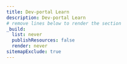 ```yaml
---
title: Dev-portal Learn
description: Dev-portal Learn
# remove lines below to render the section
_build:
  list: never
  publishResources: false
  render: never
sitemapExclude: true
---
```

